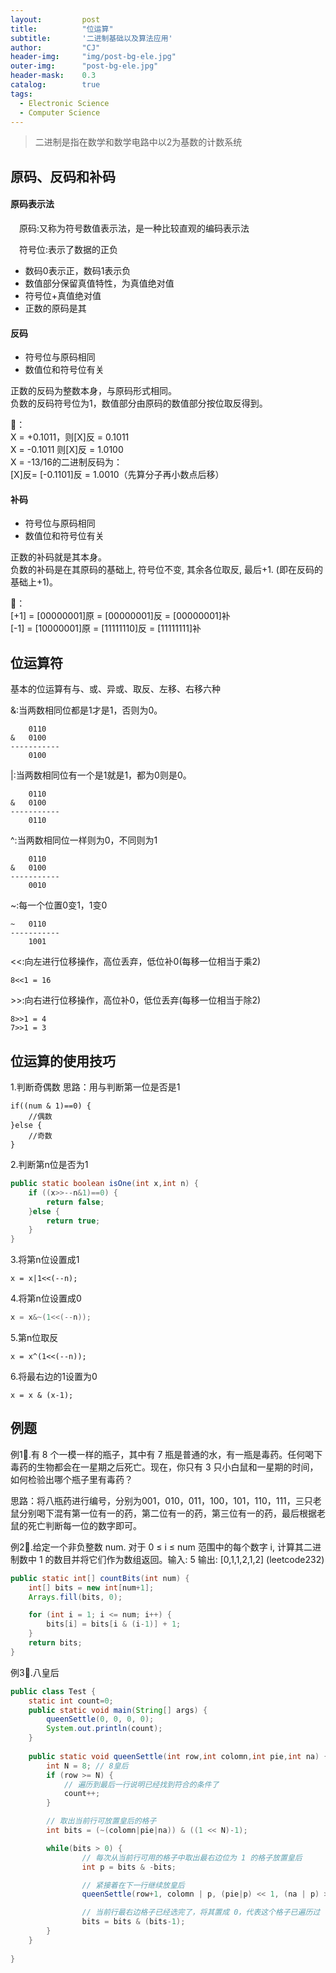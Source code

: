 ```yaml
---
layout: 		post
title: 			"位运算"
subtitle: 		'二进制基础以及算法应用'
author: 		"CJ"
header-img: 	"img/post-bg-ele.jpg"
outer-img:		"post-bg-ele.jpg"
header-mask: 	0.3
catalog: 		true
tags:
  - Electronic Science
  - Computer Science
---
```


> 二进制是指在数学和数学电路中以2为基数的计数系统

## 原码、反码和补码

#### 原码表示法

&emsp;原码:又称为符号数值表示法，是一种比较直观的编码表示法 
 
&emsp;符号位:表示了数据的正负

- 数码0表示正，数码1表示负
- 数值部分保留真值特性，为真值绝对值
- 符号位+真值绝对值
- 正数的原码是其

#### 反码

- 符号位与原码相同
- 数值位和符号位有关

正数的反码为整数本身，与原码形式相同。  
负数的反码符号位为1，数值部分由原码的数值部分按位取反得到。

🌰：  
X = +0.1011，则[X]反 = 0.1011  
X = -0.1011 则[X]反 = 1.0100  
X = -13/16的二进制反码为：  
[X]反= [-0.1101]反 = 1.0010（先算分子再小数点后移）

#### 补码

- 符号位与原码相同
- 数值位和符号位有关
 
正数的补码就是其本身。  
负数的补码是在其原码的基础上, 符号位不变, 其余各位取反, 最后+1. (即在反码的基础上+1)。

🌰：  
[+1] = [00000001]原 = [00000001]反 = [00000001]补  
[-1] = [10000001]原 = [11111110]反 = [11111111]补

## 位运算符
基本的位运算有与、或、异或、取反、左移、右移六种

&:当两数相同位都是1才是1，否则为0。
```
    0110
&   0100
-----------
    0100
```

|:当两数相同位有一个是1就是1，都为0则是0。
```
    0110
&   0100
-----------
    0110
```

^:当两数相同位一样则为0，不同则为1
```
    0110
&   0100
-----------
    0010
```

~:每一个位置0变1，1变0
```
~   0110
-----------
    1001
```

\<<:向左进行位移操作，高位丢弃，低位补0(每移一位相当于乘2)  
```
8<<1 = 16
```

\>>:向右进行位移操作，高位补0，低位丢弃(每移一位相当于除2)  
```
8>>1 = 4
7>>1 = 3
```

## 位运算的使用技巧
1.判断奇偶数
思路：用与判断第一位是否是1
```javajava
if((num & 1)==0) {
	//偶数
}else {
	//奇数
}
```

2.判断第n位是否为1
```java
public static boolean isOne(int x,int n) {
	if ((x>>--n&1)==0) {
		return false;
	}else {
		return true;
	}
}
```

3.将第n位设置成1
```
x = x|1<<(--n);
```

4.将第n位设置成0
```java
x = x&~(1<<(--n));
```

5.第n位取反
```
x = x^(1<<(--n));
```

6.将最右边的1设置为0
```
x = x & (x-1);
```

## 例题
例1🌰.有 8 个一模一样的瓶子，其中有 7 瓶是普通的水，有一瓶是毒药。任何喝下毒药的生物都会在一星期之后死亡。现在，你只有 3 只小白鼠和一星期的时间，如何检验出哪个瓶子里有毒药？

思路：将八瓶药进行编号，分别为001，010，011，100，101，110，111，三只老鼠分别喝下混有第一位有一的药，第二位有一的药，第三位有一的药，最后根据老鼠的死亡判断每一位的数字即可。

例2🌰.给定一个非负整数 num. 对于 0 ≤ i ≤ num 范围中的每个数字 i, 计算其二进制数中 1 的数目并将它们作为数组返回。输入: 5 输出: [0,1,1,2,1,2] (leetcode232)
```java
public static int[] countBits(int num) {
	int[] bits = new int[num+1];
	Arrays.fill(bits, 0);

	for (int i = 1; i <= num; i++) {
		bits[i] = bits[i & (i-1)] + 1;
	}
	return bits;
}
```

例3🌰.八皇后
```java
public class Test {
	static int count=0;
	public static void main(String[] args) {
		queenSettle(0, 0, 0, 0);
		System.out.println(count);
	}
	
	public static void queenSettle(int row,int colomn,int pie,int na) {
		int N = 8; // 8皇后
		if (row >= N) {
		    // 遍历到最后一行说明已经找到符合的条件了
		    count++;
		}

	    // 取出当前行可放置皇后的格子
		int bits = (~(colomn|pie|na)) & ((1 << N)-1);

		while(bits > 0) {
	            // 每次从当前行可用的格子中取出最右边位为 1 的格子放置皇后
	            int p = bits & -bits;

	            // 紧接着在下一行继续放皇后
	            queenSettle(row+1, colomn | p, (pie|p) << 1, (na | p) >> 1);

	            // 当前行最右边格子已经选完了，将其置成 0，代表这个格子已遍历过
	            bits = bits & (bits-1);
		}
	}
	
}
```